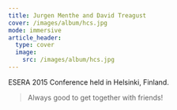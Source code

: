 ```yaml
---
title: Jurgen Menthe and David Treagust
cover: /images/album/hcs.jpg
mode: immersive
article_header:
  type: cover
  image:
    src: /images/album/hcs.jpg
---
```

ESERA 2015 Conference held in Helsinki, Finland.

> Always good to get together with friends!